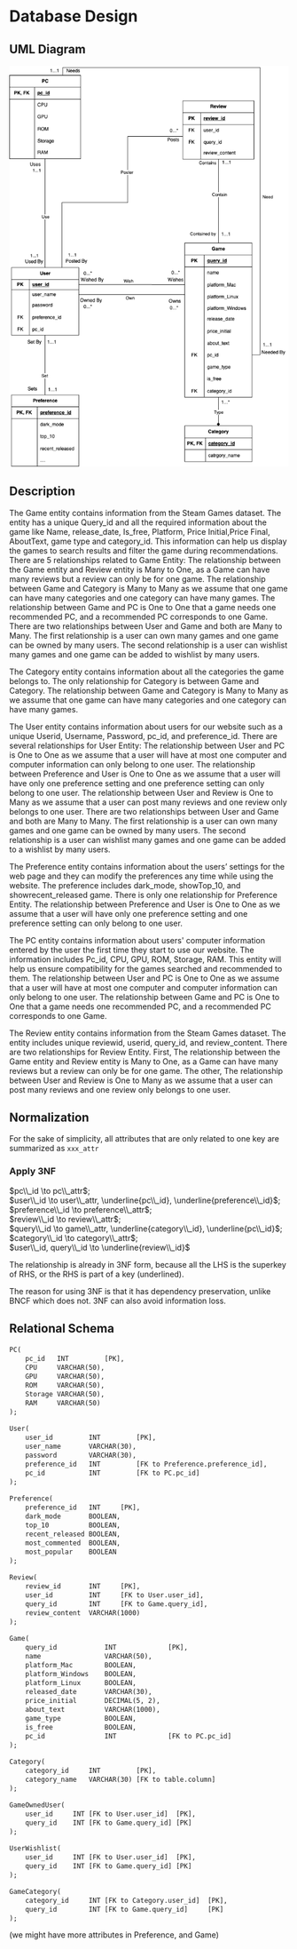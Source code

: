 # Database Design

## UML Diagram

![UML](./image/cs411-pt1-stage2-uml.png)

## Description
The Game entity contains information from the Steam Games dataset. The entity has a unique Query_id and all the required information about the game like Name, release_date, Is_free, Platform, Price Initial,Price Final, AboutText, game type and category_id. This information can help us display the games to search results and filter the game during recommendations. There are 5 relationships related to Game Entity:
The relationship between the Game entity and Review entity is Many to One, as a Game can have many reviews but a review can only be for one game.
The relationship between Game and Category is Many to Many as we assume that one game can have many categories and one category can have many games.
The relationship between Game and PC is One to One that a game needs one recommended PC, and a recommended PC corresponds to one Game.
There are two relationships between User and Game and both are Many to Many. The first relationship is a user can own many games and one game can be owned by many users. The second relationship is a user can wishlist many games and one game can be added to wishlist by many users.

The Category entity contains information about all the categories the game belongs to. The only relationship for Category is between Game and Category. The relationship between Game and Category is Many to Many as we assume that one game can have many categories and one category can have many games.

The User entity contains information about users for our website such as a unique Userid, Username, Password, pc_id, and preference_id. There are several relationships for User Entity:
The relationship between User and PC is One to One as we assume that a user will have at most one computer and computer information can only belong to one user. 
The relationship between Preference and User is One to One as we assume that a user will have only one preference setting and one preference setting can only belong to one user.
The relationship between User and Review is One to Many as we assume that a user can post many reviews and one review only belongs to one user.
There are two relationships between User and Game and both are Many to Many. The first relationship is a user can own many games and one game can be owned by many users. The second relationship is a user can wishlist many games and one game can be added to a wishlist by many users.

The Preference entity contains information about the users’ settings for the web page and they can modify the preferences any time while using the website. The preference includes dark_mode, showTop_10, and showrecent_released game. There is only one relationship for Preference Entity. The relationship between Preference and User is One to One as we assume that a user will have only one preference setting and one preference setting can only belong to one user.

The PC entity contains information about users' computer information entered by the user the first time they start to use our website. The information includes Pc_id, CPU, GPU, ROM, Storage, RAM. This entity will help us ensure compatibility for the games searched and recommended to them. The relationship between User and PC is One to One as we assume that a user will have at most one computer and computer information can only belong to one user. The relationship between Game and PC is One to One that a game needs one recommended PC, and a recommended PC corresponds to one Game.

The Review entity contains information from the Steam Games dataset. The entity includes unique reviewid, userid, query_id, and review_content. There are two relationships for Review Entity. First, The relationship between the Game entity and Review entity is Many to One, as a Game can have many reviews but a review can only be for one game. The other, The relationship between User and Review is One to Many as we assume that a user can post many reviews and one review only belongs to one user.

## Normalization

For the sake of simplicity, all attributes that are only related to one key are summarized as `xxx_attr`

### Apply 3NF

$pc\\_id \to pc\\_attr$; \
$user\\_id \to user\\_attr, \underline{pc\\_id}, \underline{preference\\_id}$; \
$preference\\_id \to preference\\_attr$; \
$review\\_id \to review\\_attr$; \
$query\\_id \to game\\_attr, \underline{category\\_id}, \underline{pc\\_id}$; \
$category\\_id \to category\\_attr$; \
$user\\_id, query\\_id \to \underline{review\\_id}$

The relationship is already in 3NF form, because all the LHS is the superkey of RHS, or the RHS is part of a key (underlined).

The reason for using 3NF is that it has dependency preservation, unlike BNCF which does not. 3NF can also avoid information loss.


## Relational Schema

```mysql
PC(
    pc_id   INT         [PK], 
    CPU     VARCHAR(50), 
    GPU     VARCHAR(50), 
    ROM     VARCHAR(50), 
    Storage VARCHAR(50), 
    RAM     VARCHAR(50)
);
```
```mysql
User(
    user_id         INT         [PK], 
    user_name       VARCHAR(30), 
    password        VARCHAR(30), 
    preference_id   INT         [FK to Preference.preference_id], 
    pc_id           INT         [FK to PC.pc_id]
);
```

```mysql
Preference(
    preference_id   INT     [PK], 
    dark_mode       BOOLEAN, 
    top_10          BOOLEAN, 
    recent_released BOOLEAN, 
    most_commented  BOOLEAN, 
    most_popular    BOOLEAN
);
```

```mysql
Review(
    review_id       INT     [PK], 
    user_id         INT     [FK to User.user_id], 
    query_id        INT     [FK to Game.query_id], 
    review_content  VARCHAR(1000)
);
```

```mysql
Game(
    query_id            INT             [PK], 
    name                VARCHAR(50), 
    platform_Mac        BOOLEAN, 
    platform_Windows    BOOLEAN, 
    platform_Linux      BOOLEAN, 
    released_date       VARCHAR(30), 
    price_initial       DECIMAL(5, 2), 
    about_text          VARCHAR(1000), 
    game_type           BOOLEAN, 
    is_free             BOOLEAN, 
    pc_id               INT             [FK to PC.pc_id]
);
```

```mysql
Category(
    category_id     INT         [PK], 
    category_name   VARCHAR(30) [FK to table.column]
);
```

```mysql
GameOwnedUser(
    user_id     INT [FK to User.user_id]  [PK], 
    query_id    INT [FK to Game.query_id] [PK]
);
```

```mysql
UserWishlist(
    user_id     INT [FK to User.user_id]  [PK], 
    query_id    INT [FK to Game.query_id] [PK]
);
```
```mysql
GameCategory(
    category_id     INT [FK to Category.user_id]  [PK], 
    query_id        INT [FK to Game.query_id]     [PK]
);
```

(we might have more attributes in Preference, and Game)
